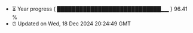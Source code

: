 - ⏳ Year progress { ████████████████████████████▁▁ } 96.41 %
- ⏰ Updated on Wed, 18 Dec 2024 20:24:49 GMT

